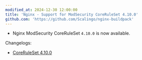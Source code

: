 ```yaml
---
modified_at: 2024-12-30 12:00:00
title: 'Nginx - Support for ModSecurity CoreRuleSet 4.10.0'
github.com: 'https://github.com/Scalingo/nginx-buildpack'
---
```


- Nginx ModSecurity CoreRuleSet `4.10.0` is now available.

Changelogs:
- [CoreRuleSet 4.10.0](https://github.com/coreruleset/coreruleset/releases/tag/v4.10.0)

